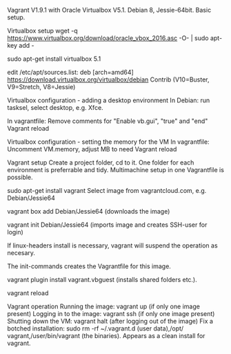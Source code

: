 Vagrant V1.9.1 with Oracle Virtualbox V5.1. Debian 8, Jessie-64bit. Basic setup.

Virtualbox setup
wget -q https://www.virtualbox.org/download/oracle_vbox_2016.asc -O- | sudo
apt-key add -

sudo apt-get install virtualbox 5.1

edit /etc/apt/sources.list: deb [arch=amd64] https://download.virtualbox.org/virtualbox/debian <your distro> Contrib
(V10=Buster, V9=Stretch, V8=Jessie)

Virtualbox configuration - adding a desktop environment
In Debian: run tasksel, select desktop, e.g. Xfce.

In vagrantfile: Remove comments for "Enable vb.gui", "true" and "end"
Vagrant reload

Virtualbox configuration - setting the memory for the VM
In vagrantfile: Uncomment VM.memory, adjust MB to need
Vagrant reload

Vagrant setup
Create a project folder, cd to it. One folder for each environment is preferrable and tidy. Multimachine setup in one Vagrantfile is possible.

sudo apt-get install vagrant
Select image from vagrantcloud.com, e.g. Debian/Jessie64

vagrant box add Debian/Jessie64 (downloads the image)

vagrant init Debian/Jessie64 (imports image and creates SSH-user for login)

If linux-headers install is necessary, vagrant will suspend the operation 
as necesary.

The init-commands creates the Vagrantfile for this image.

vagrant plugin install vagrant.vbguest (installs shared folders etc.).

vagrant reload


Vagrant operation
Running the image: vagrant up (if only one image present)
Logging in to the image: vagrant ssh (if only one image present)
Shutting down the VM: vagrant halt (after logging out of the image)
Fix a botched installation: sudo rm -rf ~/.vagrant.d (user data),/opt/
vagrant,/user/bin/vagrant (the binaries). Appears as a clean install for
vagrant.
